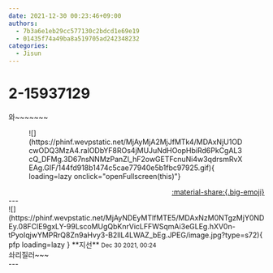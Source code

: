 ```yaml
---
date: 2021-12-30 00:23:46+09:00
authors:
  - 7b3a6e1eb29cc577130c2bdcd1e69e19
  - 01435f74a49ba8a519705ad242348232
categories:
  - Jisun
---
```


# 2-15937129

<div class="post-container" markdown="1">
<div class="content-container md-sidebar__scrollwrap" markdown="1">

와~~~~~~~
<figure markdown="1">
![](https://phinf.wevpstatic.net/MjAyMjA2MjJfMTk4/MDAxNjU1ODcwODQ3MzA4.raIODbYF8ROs4jMUJuNdHOopHbiRd6PkCgAL3cQ_DFMg.3D67nsNNMzPanZl_hF2owGETFcnuNi4w3qdrsmRvXEAg.GIF/144fd918b1474c5cae77940e5b1fbc97925.gif){ loading=lazy onclick="openFullscreen(this)"}
</figure>


</div>
</div>

<div style="text-align: right;" markdown="1">
<a href="https://weverse.io/fromis9/fanpost/2-15937129" style="text-align: right;">:material-share:{.big-emoji}</a>
</div>
---

<div class="comments-container md-sidebar__scrollwrap" markdown="1">
<div class="comment" markdown="1">
<div class='id-container' markdown="1">
![](https://phinf.wevpstatic.net/MjAyNDEyMTlfMTE5/MDAxNzM0NTgzMjY0NDEy.08FClE9gxLY-99LscoMUgQbKnrVicLFFWSqmAi3eGLEg.hXV0n-tPyoIqjwYMPRrQ8Zn9aHvy3-B2llL4LWAZ_bEg.JPEG/image.jpg?type=s72){ pfp loading=lazy }
**<span class="artist">지선</span>** <small>Dec 30 2021, 00:24</small><br>
</div>
<div class='comment-body' markdown="1">
솨리질러~~~
</div>
</div>
</div>
---
